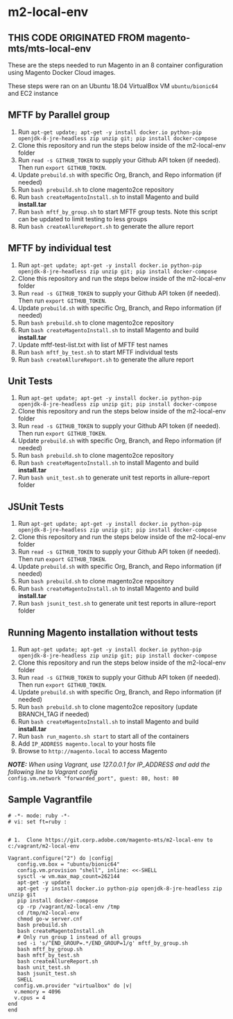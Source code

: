 # m2-local-env


## THIS CODE ORIGINATED FROM magento-mts/mts-local-env


These are the steps needed to run Magento in an 8 container configuration using Magento Docker Cloud images.

These steps were ran on an Ubuntu 18.04 VirtualBox VM `ubuntu/bionic64` and EC2 instance

## MFTF by Parallel group

1. Run `apt-get update; apt-get -y install docker.io python-pip openjdk-8-jre-headless zip unzip git; pip install docker-compose`
2. Clone this repository and run the steps below inside of the m2-local-env folder
3. Run `read -s GITHUB_TOKEN` to supply your Github API token (if needed). Then run `export GITHUB_TOKEN`.
4. Update `prebuild.sh` with specific Org, Branch, and Repo information (if needed)
5. Run `bash prebuild.sh` to clone magento2ce repository 
6. Run `bash createMagentoInstall.sh` to install Magento and build **install.tar**
7. Run `bash mftf_by_group.sh` to start MFTF group tests. Note this script can be updated to limit testing to less groups
8. Run `bash createAllureReport.sh` to generate the allure report

## MFTF by individual test

1. Run `apt-get update; apt-get -y install docker.io python-pip openjdk-8-jre-headless zip unzip git; pip install docker-compose`
2. Clone this repository and run the steps below inside of the m2-local-env folder
3. Run `read -s GITHUB_TOKEN` to supply your Github API token (if needed). Then run `export GITHUB_TOKEN`.
4. Update `prebuild.sh` with specific Org, Branch, and Repo information (if needed)
5. Run `bash prebuild.sh` to clone magento2ce repository
6. Run `bash createMagentoInstall.sh` to install Magento and build **install.tar**
7. Update mftf-test-list.txt with list of MFTF test names
8. Run `bash mftf_by_test.sh` to start MFTF individual tests
9. Run `bash createAllureReport.sh` to generate the allure report

## Unit Tests

1. Run `apt-get update; apt-get -y install docker.io python-pip openjdk-8-jre-headless zip unzip git; pip install docker-compose`
2. Clone this repository and run the steps below inside of the m2-local-env folder
3. Run `read -s GITHUB_TOKEN` to supply your Github API token (if needed). Then run `export GITHUB_TOKEN`.
4. Update `prebuild.sh` with specific Org, Branch, and Repo information (if needed)
5. Run `bash prebuild.sh` to clone magento2ce repository
6. Run `bash createMagentoInstall.sh` to install Magento and build **install.tar**
7. Run `bash unit_test.sh` to generate unit test reports in allure-report folder

## JSUnit Tests

1. Run `apt-get update; apt-get -y install docker.io python-pip openjdk-8-jre-headless zip unzip git; pip install docker-compose`
2. Clone this repository and run the steps below inside of the m2-local-env folder
3. Run `read -s GITHUB_TOKEN` to supply your Github API token (if needed). Then run `export GITHUB_TOKEN`.
4. Update `prebuild.sh` with specific Org, Branch, and Repo information (if needed)
5. Run `bash prebuild.sh` to clone magento2ce repository
6. Run `bash createMagentoInstall.sh` to install Magento and build **install.tar**
7. Run `bash jsunit_test.sh` to generate unit test reports in allure-report folder

## Running Magento installation without tests

1. Run `apt-get update; apt-get -y install docker.io python-pip openjdk-8-jre-headless zip unzip git; pip install docker-compose`
2. Clone this repository and run the steps below inside of the m2-local-env folder
3. Run `read -s GITHUB_TOKEN` to supply your Github API token (if needed). Then run `export GITHUB_TOKEN`.
4. Update `prebuild.sh` with specific Org, Branch, and Repo information (if needed)
5. Run `bash prebuild.sh` to clone magento2ce repository (update BRANCH_TAG if needed)
6. Run `bash createMagentoInstall.sh` to install Magento and build **install.tar**
7. Run `bash run_magento.sh start` to start all of the containers
8. Add `IP_ADDRESS magento.local` to your hosts file
9. Browse to `http://magento.local` to access Magento

_**NOTE:** When using Vagrant, use 127.0.0.1 for IP\_ADDRESS and add the following line to Vagrant config_<br/>
`config.vm.network "forwarded_port", guest: 80, host: 80`


##  Sample Vagrantfile

```
# -*- mode: ruby -*-
# vi: set ft=ruby :


# 1.  Clone https://git.corp.adobe.com/magento-mts/m2-local-env to c:/vagrant/m2-local-env

Vagrant.configure("2") do |config|
   config.vm.box = "ubuntu/bionic64"
   config.vm.provision "shell", inline: <<-SHELL
   sysctl -w vm.max_map_count=262144
   apt-get -y update
   apt-get -y install docker.io python-pip openjdk-8-jre-headless zip unzip git
   pip install docker-compose
   cp -rp /vagrant/m2-local-env /tmp
   cd /tmp/m2-local-env
   chmod go-w server.cnf
   bash prebuild.sh
   bash createMagentoInstall.sh
   # Only run group 1 instead of all groups
   sed -i 's/^END_GROUP=.*/END_GROUP=1/g' mftf_by_group.sh
   bash mftf_by_group.sh
   bash mftf_by_test.sh
   bash createAllureReport.sh
   bash unit_test.sh
   bash jsunit_test.sh
   SHELL
  config.vm.provider "virtualbox" do |v|
  v.memory = 4096
  v.cpus = 4
end
end
```
